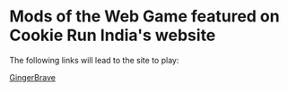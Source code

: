 # Mods of the Web Game featured on Cookie Run India's website
The following links will lead to the site to play:

[GingerBrave](https://hehe1696.github.io/cookierunindiamod/GingerBrave%20-%20CRIndia.html)
